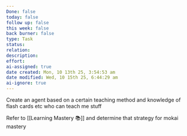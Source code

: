 ```yaml
---
Done: false
today: false
follow up: false
this week: false
back burner: false
type: Task
status:
relation:
description:
effort:
ai-assigned: true
date created: Mon, 10 13th 25, 3:54:53 am
date modified: Wed, 10 15th 25, 6:44:29 am
ai-ignore: true
---
```

Create an agent based on a certain teaching method and knowledge of flash cards etc who can teach  me stuff

Refer to [[Learning Mastery 📚]] and determine that strategy for mokai mastery

